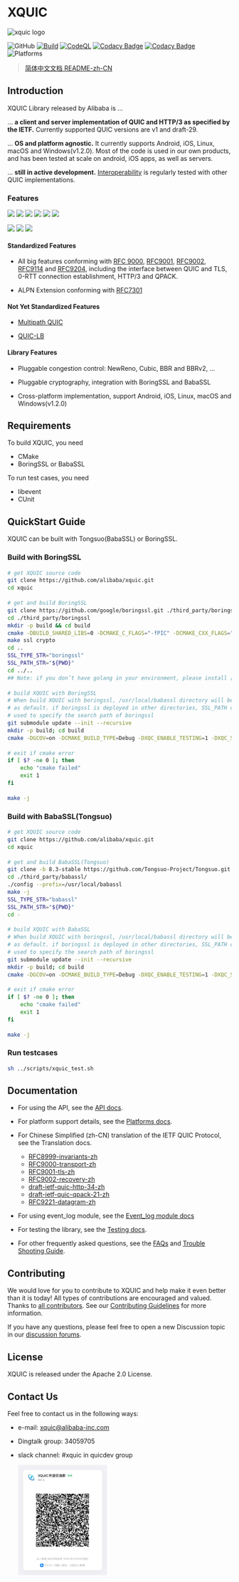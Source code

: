 # XQUIC
<img src="docs/images/xquic_logo.png" alt="xquic logo" width=585.9 height=309.1/>

![GitHub](https://img.shields.io/github/license/alibaba/xquic)
[![Build](https://github.com/alibaba/xquic/actions/workflows/build.yml/badge.svg)](https://github.com/alibaba/xquic/actions/workflows/build.yml)
[![CodeQL](https://github.com/alibaba/xquic/actions/workflows/codeql-analysis.yml/badge.svg)](https://github.com/alibaba/xquic/actions/workflows/codeql-analysis.yml)
[![Codacy Badge](https://app.codacy.com/project/badge/Grade/485e758edd98409bb7a51cbb803838c4)](https://www.codacy.com/gh/alibaba/xquic/dashboard?utm_source=github.com&amp;utm_medium=referral&amp;utm_content=alibaba/xquic&amp;utm_campaign=Badge_Grade)
[![Codacy Badge](https://app.codacy.com/project/badge/Coverage/485e758edd98409bb7a51cbb803838c4)](https://www.codacy.com/gh/alibaba/xquic/dashboard?utm_source=github.com&utm_medium=referral&utm_content=alibaba/xquic&utm_campaign=Badge_Coverage)
![Platforms](https://img.shields.io/badge/platform-Android%20%7C%20iOS%20%7C%20Linux%20%7C%20macOS-blue)

> [简体中文文档 README-zh-CN](https://github.com/alibaba/xquic/blob/main/docs/docs-zh/README-zh.md)

## Introduction

XQUIC Library released by Alibaba is …

… **a client and server implementation of QUIC and HTTP/3 as specified by the IETF.** Currently supported QUIC versions are v1 and draft-29.

… **OS and platform agnostic.** It currently supports Android, iOS, Linux, macOS and Windows(v1.2.0). Most of the code is used in our own products, and has been tested at scale on android, iOS apps, as well as servers.

… **still in active development.** [Interoperability](https://interop.seemann.io/) is regularly tested with other QUIC implementations.

### Features

[![](https://img.shields.io/static/v1?label=RFC&message=9000&color=brightgreen)](https://tools.ietf.org/html/rfc9000)
[![](https://img.shields.io/static/v1?label=RFC&message=9001&color=brightgreen)](https://tools.ietf.org/html/rfc9001)
[![](https://img.shields.io/static/v1?label=RFC&message=9002&color=brightgreen)](https://tools.ietf.org/html/rfc9002)
[![](https://img.shields.io/static/v1?label=RFC&message=9114&color=brightgreen)](https://tools.ietf.org/html/rfc9114)
[![](https://img.shields.io/static/v1?label=RFC&message=9204&color=brightgreen)](https://tools.ietf.org/html/rfc9204)
[![](https://img.shields.io/static/v1?label=RFC&message=9221&color=brightgreen)](https://datatracker.ietf.org/doc/html/rfc9221)


[![](https://img.shields.io/static/v1?label=draft-13&message=QUIC-LB&color=9cf)](https://tools.ietf.org/html/draft-ietf-quic-load-balancers-13)
[![](https://img.shields.io/static/v1?label=draft-05&message=Multipath-QUIC&color=9cf)](https://tools.ietf.org/html/draft-ietf-quic-multipath-05)
[![](https://img.shields.io/static/v1?label=draft-06&message=Multipath-QUIC&color=9cf)](https://tools.ietf.org/html/draft-ietf-quic-multipath-06)

#### Standardized Features

* All big features conforming with [RFC 9000](https://www.rfc-editor.org/rfc/rfc9000), [RFC9001](https://www.rfc-editor.org/rfc/rfc9001), [RFC9002](https://www.rfc-editor.org/rfc/rfc9002), [RFC9114](https://www.rfc-editor.org/rfc/rfc9114) and [RFC9204](https://www.rfc-editor.org/rfc/rfc9204), including the interface between QUIC and TLS, 0-RTT connection establishment, HTTP/3 and QPACK.

* ALPN Extension conforming with [RFC7301](https://www.rfc-editor.org/rfc/rfc7301)

#### Not Yet Standardized Features

* [Multipath QUIC](https://tools.ietf.org/html/draft-ietf-quic-multipath-04)

* [QUIC-LB](https://tools.ietf.org/html/draft-ietf-quic-load-balancers-13)

#### Library Features

* Pluggable congestion control: NewReno, Cubic, BBR and BBRv2, ...

* Pluggable cryptography, integration with BoringSSL and BabaSSL

* Cross-platform implementation, support Android, iOS, Linux, macOS and Windows(v1.2.0)

## Requirements

To build XQUIC, you need 
* CMake
* BoringSSL or BabaSSL

To run test cases, you need
* libevent
* CUnit

## QuickStart Guide

XQUIC can be built with Tongsuo(BabaSSL) or BoringSSL.

### Build with BoringSSL

```bash
# get XQUIC source code
git clone https://github.com/alibaba/xquic.git
cd xquic

# get and build BoringSSL
git clone https://github.com/google/boringssl.git ./third_party/boringssl
cd ./third_party/boringssl
mkdir -p build && cd build
cmake -DBUILD_SHARED_LIBS=0 -DCMAKE_C_FLAGS="-fPIC" -DCMAKE_CXX_FLAGS="-fPIC" ..
make ssl crypto
cd ..
SSL_TYPE_STR="boringssl"
SSL_PATH_STR="${PWD}"
cd ../..
## Note: if you don’t have golang in your environment, please install [golang](https://go.dev/doc/install) first. 

# build XQUIC with BoringSSL
# When build XQUIC with boringssl, /usr/local/babassl directory will be searched
# as default. if boringssl is deployed in other directories, SSL_PATH could be 
# used to specify the search path of boringssl
git submodule update --init --recursive
mkdir -p build; cd build
cmake -DGCOV=on -DCMAKE_BUILD_TYPE=Debug -DXQC_ENABLE_TESTING=1 -DXQC_SUPPORT_SENDMMSG_BUILD=1 -DXQC_ENABLE_EVENT_LOG=1 -DXQC_ENABLE_BBR2=1 -DXQC_ENABLE_RENO=1 -DSSL_TYPE=${SSL_TYPE_STR} -DSSL_PATH=${SSL_PATH_STR} ..

# exit if cmake error
if [ $? -ne 0 ]; then
    echo "cmake failed"
    exit 1
fi

make -j
```

### Build with BabaSSL(Tongsuo)

```bash
# get XQUIC source code
git clone https://github.com/alibaba/xquic.git
cd xquic

# get and build BabaSSL(Tongsuo)
git clone -b 8.3-stable https://github.com/Tongsuo-Project/Tongsuo.git ./third_party/babassl
cd ./third_party/babassl/
./config --prefix=/usr/local/babassl
make -j
SSL_TYPE_STR="babassl"
SSL_PATH_STR="${PWD}"
cd -

# build XQUIC with BabaSSL
# When build XQUIC with boringssl, /usr/local/babassl directory will be searched
# as default. if boringssl is deployed in other directories, SSL_PATH could be 
# used to specify the search path of boringssl
git submodule update --init --recursive
mkdir -p build; cd build
cmake -DGCOV=on -DCMAKE_BUILD_TYPE=Debug -DXQC_ENABLE_TESTING=1 -DXQC_SUPPORT_SENDMMSG_BUILD=1 -DXQC_ENABLE_EVENT_LOG=1 -DXQC_ENABLE_BBR2=1 -DXQC_ENABLE_RENO=1 -DSSL_TYPE=${SSL_TYPE_STR} -DSSL_PATH=${SSL_PATH_STR} ..

# exit if cmake error
if [ $? -ne 0 ]; then
    echo "cmake failed"
    exit 1
fi

make -j
```

### Run testcases

```bash
sh ../scripts/xquic_test.sh
```

## Documentation

* For using the API, see the [API docs](./docs/API.md).
* For platform support details, see the [Platforms docs](./docs/Platforms.md).
* For Chinese Simplified (zh-CN) translation of the IETF QUIC Protocol, see the Translation docs.
    - [RFC8999-invariants-zh](./docs/translation/rfc8999-invariants-zh.md)
    - [RFC9000-transport-zh](./docs/translation/rfc9000-transport-zh.md)
    - [RFC9001-tls-zh](./docs/translation/rfc9001-tls-zh.md)
    - [RFC9002-recovery-zh](./docs/translation/rfc9002-recovery-zh.md)
    - [draft-ietf-quic-http-34-zh](./docs/translation/draft-ietf-quic-http-34-zh.md)
    - [draft-ietf-quic-qpack-21-zh](./docs/translation/draft-ietf-quic-qpack-21-zh.md)
    - [RFC9221-datagram-zh](./docs/translation/rfc9221-datagram-zh.md)

* For using event_log module, see the [Event_log module docs](./docs/docs-zh/Event_log-zh.md)
* For testing the library, see the [Testing docs](./docs/docs-zh/Testing-zh.md).
* For other frequently asked questions, see the [FAQs](./docs/docs-zh/FAQ-zh.md) and [Trouble Shooting Guide](./docs/docs-zh/Troubleshooting-zh.md).

## Contributing

We would love for you to contribute to XQUIC and help make it even better than it is today! All types of contributions are encouraged and valued. Thanks to [all contributors](https://github.com/alibaba/xquic/blob/main/CONTRIBUTING.md#all-contributors). See our [Contributing Guidelines](./CONTRIBUTING.md) for more information.

If you have any questions, please feel free to open a new Discussion topic in our [discussion forums](https://github.com/alibaba/xquic/discussions).

## License

XQUIC is released under the Apache 2.0 License.

## Contact Us

Feel free to contact us in the following ways:

* e-mail: xquic@alibaba-inc.com
* Dingtalk group: 34059705
* slack channel: #xquic in quicdev group

  <img src="docs/images/dingtalk_group.JPG" width=200 alt="dingtalk group"/>
